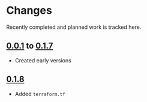 # Changes
Recently completed and planned work is tracked here.

## [0.0.1](.) to [0.1.7](.)
- Created early versions

## [0.1.8](.)
- Added `terraform.tf`
